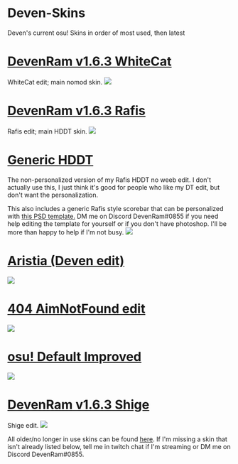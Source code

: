 # Deven-Skins
Deven's current osu! Skins in order of most used, then latest

# [DevenRam v1.6.3 WhiteCat](https://drive.google.com/u/0/uc?export=download&confirm=5_Ud&id=1XFJ1L14FAFSqLWy5ezJwpBizuEC8am3l)
WhiteCat edit; main nomod skin.
![](https://osu.ppy.sh/ss/15415652/dfb1)

# [DevenRam v1.6.3 Rafis](https://drive.google.com/uc?export=download&id=14fhcQ8-9ehcb0tcx_o2CPBcPLpQJxCVo)
Rafis edit; main HDDT skin.
![](https://osu.ppy.sh/ss/15180097/d712)

# [Generic HDDT](https://drive.google.com/uc?export=download&id=17tdpCdsccH1VKYQnXadXn17Ih0USfJvL)
The non-personalized version of my Rafis HDDT no weeb edit.  I don't actually use this, I just think it's good for people who like my DT edit, but don't want the personalization.

This also includes a generic Rafis style scorebar that can be personalized with [this PSD template.](https://drive.google.com/uc?export=download&id=1jtp0GBHXs4Ppsb5ZdTuIxz-I2-SDsVMY) DM me on Discord DevenRam#0855 if you need help editing the template for yourself or if you don't have photoshop.  I'll be more than happy to help if I'm not busy.
![](https://osu.ppy.sh/ss/15180085/ea3d)

# [Aristia (Deven edit)](https://drive.google.com/u/0/uc?export=download&confirm=FZ9i&id=1aP2RgYdE3cQRxlBLweDFaPcyQQsiHZT7)
![](https://osu.ppy.sh/ss/15471336/b29c)

# [404 AimNotFound edit](https://drive.google.com/uc?export=download&id=1L6no-vziFw-gDa0HCXTR3qiYV-4GPenA)
![](https://osu.ppy.sh/ss/15471352/b7a1)

# [osu! Default Improved](https://drive.google.com/u/0/uc?export=download&confirm=Nep5&id=1ft-YVLo0HmX37M2hWXsw1fEjEz8wMO6U)
![](https://osu.ppy.sh/ss/15471333/66f7)

# [DevenRam v1.6.3 Shige](https://drive.google.com/uc?export=download&id=1KxFhB1uOKEbq5gJYHhaOgbKHaSRo4S8x)
Shige edit.
![](https://osu.ppy.sh/ss/15118197/199d)

All older/no longer in use skins can be found [here](https://github.com/DevenRam/Deven-Skins-Old/blob/master/README.md).  If I'm missing a skin that isn't already listed below, tell me in twitch chat if I'm streaming or DM me on Discord DevenRam#0855.
